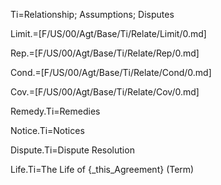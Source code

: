 Ti=Relationship; Assumptions; Disputes

Limit.=[F/US/00/Agt/Base/Ti/Relate/Limit/0.md]

Rep.=[F/US/00/Agt/Base/Ti/Relate/Rep/0.md]

Cond.=[F/US/00/Agt/Base/Ti/Relate/Cond/0.md]

Cov.=[F/US/00/Agt/Base/Ti/Relate/Cov/0.md]

Remedy.Ti=Remedies

Notice.Ti=Notices

Dispute.Ti=Dispute Resolution  

Life.Ti=The Life of {_this_Agreement} (Term)
